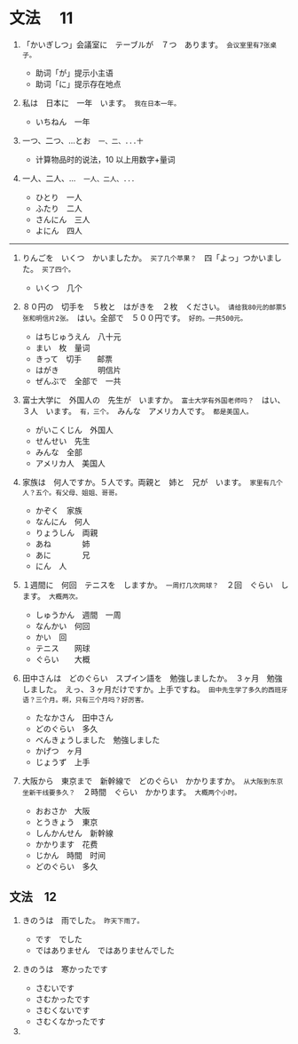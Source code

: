 # 文法　 11

1. 「かいぎしつ」会議室に　テーブルが　７つ　あります。　`会议室里有7张桌子。`

   - 助词「が」提示小主语
   - 助词「に」提示存在地点

2. 私は　日本に　一年　います。　`我在日本一年。`

   - いちねん　一年

3. 一つ、二つ、...とお　`一、二、...十`

   - 计算物品时的说法，10 以上用数字+量词

4. 一人、二人、...　`一人、二人、...`

   - ひとり　一人
   - ふたり　二人
   - さんにん　三人
   - よにん　四人

---

1. りんごを　いくつ　かいましたか。　`买了几个苹果？`　四「よっ」つかいました。　`买了四个。`

   - いくつ　几个

2. ８０円の　切手を　５枚と　はがきを　２枚　ください。　`请给我80元的邮票5张和明信片2张。`　はい。全部で　５００円です。　`好的。一共500元。`

   - はちじゅうえん　八十元
   - まい　枚　量词
   - きって　切手　　邮票
   - はがき　　　　　明信片
   - ぜんぶで　全部で　一共

3. 富士大学に　外国人の　先生が　いますか。　`富士大学有外国老师吗？`　はい、３人　います。　`有，三个。`　みんな　アメリカ人です。　`都是美国人。`

   - がいこくじん　外国人
   - せんせい　先生
   - みんな　全部
   - アメリカ人　美国人

4. 家族は　何人ですか。５人です。両親と　姉と　兄が　います。　`家里有几个人？五个。有父母、姐姐、哥哥。`

   - かぞく　家族
   - なんにん　何人
   - りょうしん　両親
   - あね　　　　姉
   - あに　　　　兄
   - にん　人

5. １週間に　何回　テニスを　しますか。　`一周打几次网球？`　２回　ぐらい　します。　`大概两次。`

   - しゅうかん　週間　一周
   - なんかい　何回
   - かい　回
   - テニス　　网球
   - ぐらい　　大概

6. 田中さんは　どのぐらい　スプイン語を　勉強しましたか。　３ヶ月　勉強しました。　えっ、３ヶ月だけですか。上手ですね。　`田中先生学了多久的西班牙语？三个月。啊，只有三个月吗？好厉害。`

   - たなかさん　田中さん
   - どのぐらい　多久
   - べんきょうしました　勉強しました
   - かげつ　ヶ月
   - じょうず　上手

7. 大阪から　東京まで　新幹線で　どのぐらい　かかりますか。　`从大阪到东京坐新干线要多久？`　２時間　ぐらい　かかります。　`大概两个小时。`

   - おおさか　大阪
   - とうきょう　東京
   - しんかんせん　新幹線
   - かかります　花费
   - じかん　時間　时间
   - どのぐらい　多久

## 文法　12

1. きのうは　雨でした。　`昨天下雨了。`

   - です　でした
   - ではありません　ではありませんでした

2. きのうは　寒かったです

   - さむいです
   - さむかったです
   - さむくないです
   - さむくなかったです

3. 